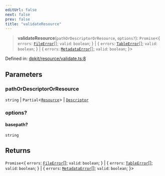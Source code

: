 ```yaml
---
editUrl: false
next: false
prev: false
title: "validateResource"
---
```


> **validateResource**(`pathOrDescriptorOrResource`, `options?`): `Promise`\<\{ `errors`: [`FileError`](/reference/dpkit/fileerror/)[]; `valid`: `boolean`; \} \| \{ `errors`: [`TableError`](/reference/dpkit/tableerror/)[]; `valid`: `boolean`; \} \| \{ `errors`: [`MetadataError`](/reference/dpkit/metadataerror/)[]; `valid`: `boolean`; \}\>

Defined in: [dpkit/resource/validate.ts:8](https://github.com/datisthq/dpkit/blob/5891634de8175d14853313e208ffbae144fd78eb/dpkit/resource/validate.ts#L8)

## Parameters

### pathOrDescriptorOrResource

`string` | `Partial`\<[`Resource`](/reference/dpkit/resource/)\> | [`Descriptor`](/reference/dpkit/descriptor/)

### options?

#### basepath?

`string`

## Returns

`Promise`\<\{ `errors`: [`FileError`](/reference/dpkit/fileerror/)[]; `valid`: `boolean`; \} \| \{ `errors`: [`TableError`](/reference/dpkit/tableerror/)[]; `valid`: `boolean`; \} \| \{ `errors`: [`MetadataError`](/reference/dpkit/metadataerror/)[]; `valid`: `boolean`; \}\>
